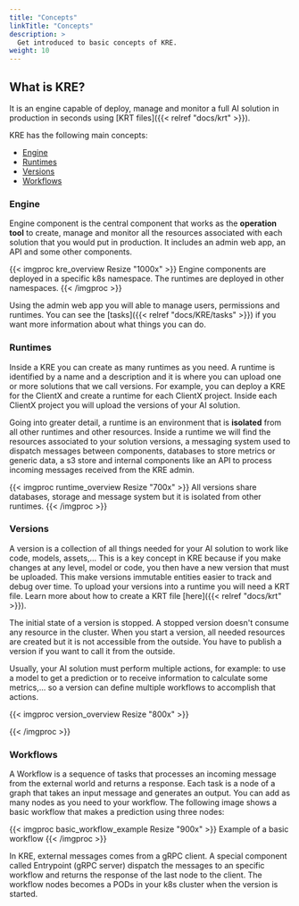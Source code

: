 ```yaml
---
title: "Concepts"
linkTitle: "Concepts"
description: >
  Get introduced to basic concepts of KRE.
weight: 10
---
```


## What is KRE?

It is an engine capable of deploy, manage and monitor a full AI solution in production in seconds using [KRT files]({{< relref "docs/krt" >}}).

KRE has the following main concepts:

- [Engine](#engine)
- [Runtimes](#runtimes)
- [Versions](#versions)
- [Workflows](#workflows)


### Engine

Engine component is the central component that works as the **operation tool** to create, manage and monitor all the resources associated with each solution that you would put in production. It includes an admin web app, an API and some other components.

{{< imgproc kre_overview Resize "1000x" >}}
Engine components are deployed in a specific k8s namespace. The runtimes are deployed in other namespaces.
{{< /imgproc >}}

Using the admin web app you will able to manage users, permissions and runtimes. You can see the [tasks]({{< relref "docs/KRE/tasks" >}}) if you want more information about what things you can do.


### Runtimes

Inside a KRE you can create as many runtimes as you need. A runtime is identified by a name and a description and it is where you can upload one or more solutions that we call versions. For example, you can deploy a KRE for the ClientX and create a runtime for each ClientX project. Inside each ClientX project you will upload the versions of your AI solution.

Going into greater detail, a runtime is an environment that is **isolated** from all other runtimes and other resources. Inside a runtime we will find the resources associated to your solution versions, a messaging system used to dispatch messages between components, databases to store metrics or generic data, a s3 store and internal components like an API to process incoming messages received from the KRE admin.

{{< imgproc runtime_overview Resize "700x" >}}
All versions share databases, storage and message system but it is isolated from other runtimes.
{{< /imgproc >}}


### Versions

A version is a collection of all things needed for your AI solution to work like code, models, assets,... This is a key concept in KRE because if you make changes at any level, model or code, you then have a new version that must be uploaded. This make versions immutable entities easier to track and debug over time. To upload your versions into a runtime you will need a KRT file. Learn more about how to create a KRT file [here]({{< relref "docs/krt" >}}).

The initial state of a version is stopped. A stopped version doesn't consume any resource in the cluster. When you start a version, all needed resources are created but it is not accessible from the outside. You have to publish a version if you want to call it from the outside.

Usually, your AI solution must perform multiple actions, for example: to use a model to get a prediction or to receive information to calculate some metrics,... so a version can define multiple workflows to accomplish that actions.

{{< imgproc version_overview Resize "800x" >}}

{{< /imgproc >}}


### Workflows

A Workflow is a sequence of tasks that processes an incoming message from the external world and returns a response. Each task is a node of a graph that takes an input message and generates an output. You can add as many nodes as you need to your workflow. The following image shows a basic workflow that makes a prediction using three nodes:

{{< imgproc basic_workflow_example Resize "900x" >}}
Example of a basic workflow
{{< /imgproc >}}

In KRE, external messages comes from a gRPC client. A special component called Entrypoint (gRPC server) dispatch the messages to an specific workflow and returns the response of the last node to the client. The workflow nodes becomes a PODs in your k8s cluster when the version is started.
